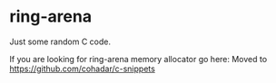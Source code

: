 # ring-arena
Just some random C code.

If you are looking for ring-arena memory allocator go here:
Moved to https://github.com/cohadar/c-snippets

